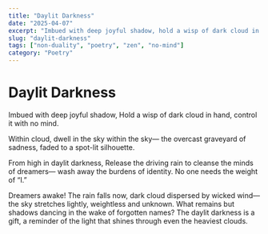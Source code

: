 ```yaml
---
title: "Daylit Darkness"
date: "2025-04-07"
excerpt: "Imbued with deep joyful shadow, hold a wisp of dark cloud in hand, control it with no mind."
slug: "daylit-darkness"
tags: ["non-duality", "poetry", "zen", "no-mind"]
category: "Poetry"
---
```


# Daylit Darkness

Imbued with deep joyful shadow,
Hold a wisp of dark cloud
in hand, control it with no mind.

Within cloud, dwell in the sky within the sky—
the overcast graveyard
of sadness, faded to a spot-lit silhouette.

From high in daylit darkness,
Release the driving rain
to cleanse the minds of dreamers—
wash away the burdens of identity.
No one needs the weight of “I.”

Dreamers awake! The rain falls now,
dark cloud dispersed by wicked wind—
the sky stretches lightly, weightless and unknown.
What remains but shadows
dancing in the wake of forgotten names?
The daylit darkness is a gift,
a reminder of the light
that shines through even the heaviest clouds.
